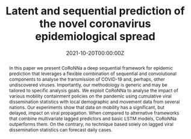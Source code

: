 ---
title: 'Latent and sequential prediction of the novel coronavirus epidemiological spread'

# Authors
# If you created a profile for a user (e.g. the default `admin` user), write the username (folder name) here
# and it will be replaced with their full name and linked to their profile.
authors:
  - Dario Aragona
  - Luca Podo
  - Bardh Prenkaj
  - Paola Velardi

date: '2021-10-20T00:00:00Z'
doi: '10.1145/3493499.3493500'

# Publication type.
# Legend: 0 = Uncategorized; 1 = Conference paper; 2 = Journal article;
# 3 = Preprint / Working Paper; 4 = Report; 5 = Book; 6 = Book section;
# 7 = Thesis; 8 = Patent
publication_types: ['2']

# Publication name and optional abbreviated publication name.
publication: In *ACM SIGAPP Applied Computing Review*

abstract: In this paper we present CoRoNNa a deep sequential framework for epidemic prediction that leverages a flexible combination of sequential and convolutional components to analyse the transmission of COVID-19 and, perhaps, other undiscovered viruses. Importantly, our methodology is generic and may be tailored to specific analysis goals. We exploit CoRoNNa to analyse the impact of various mobility containment policies on the pandemic using cumulative viral dissemination statistics with local demographic and movement data from several nations. Our experiments show that data on mobility has a significant, but delayed, impact on viral propagation. When compared to alternative frameworks that combine multivariate lagged predictors and basic LSTM models, CoRoNNa outperforms them. On the contrary, no technique based solely on lagged viral dissemination statistics can forecast daily cases.


tags: ['time series', 'deep learning']

# Display this page in the Featured widget?
featured: false

# Custom links (uncomment lines below)
# links:
# - name: Custom Link
#   url: http://example.org

url_pdf: ''
url_code: ''
url_dataset: ''
url_poster: ''
url_project: ''
url_slides: ''
url_source: ''
url_video: ''

# Featured image
# To use, add an image named `featured.jpg/png` to your page's folder.
image:
  caption: 'Comparison of the distribution of Normalised RMSE (NRMSE) of CoRoNNa+LSTM with the average performances
of CoRoNNa+GRU and CoRoNNa+RNN for all countries in examination'
  focal_point: ''
  preview_only: false


# Slides (optional).
#   Associate this publication with Markdown slides.
#   Simply enter your slide deck's filename without extension.
#   E.g. `slides: "example"` references `content/slides/example/index.md`.
#   Otherwise, set `slides: ""`.
slides: example
---